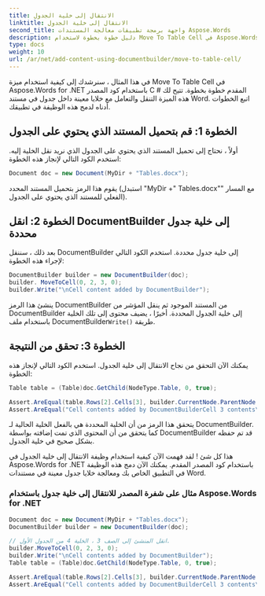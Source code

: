 ```yaml
---
title: الانتقال إلى خلية الجدول
linktitle: الانتقال إلى خلية الجدول
second_title: واجهة برمجة تطبيقات معالجة المستندات Aspose.Words
description: دليل خطوة بخطوة لاستخدام Move To Table Cell في Aspose.Words for .NET
type: docs
weight: 10
url: /ar/net/add-content-using-documentbuilder/move-to-table-cell/
---
```


في هذا المثال ، سنرشدك إلى كيفية استخدام ميزة Move To Table Cell في Aspose.Words for .NET باستخدام كود المصدر C # المقدم خطوة بخطوة. تتيح لك هذه الميزة التنقل والتعامل مع خلايا معينة داخل جدول في مستند Word. اتبع الخطوات أدناه لدمج هذه الوظيفة في تطبيقك.

## الخطوة 1: قم بتحميل المستند الذي يحتوي على الجدول

أولاً ، نحتاج إلى تحميل المستند الذي يحتوي على الجدول الذي نريد نقل الخلية إليه. استخدم الكود التالي لإنجاز هذه الخطوة:

```csharp
Document doc = new Document(MyDir + "Tables.docx");
```

يقوم هذا الرمز بتحميل المستند المحدد (استبدل "MyDir +" Tables.docx"" مع المسار الفعلي للمستند الذي يحتوي على الجدول).

## الخطوة 2: انقل DocumentBuilder إلى خلية جدول محددة

بعد ذلك ، سننقل DocumentBuilder إلى خلية جدول محددة. استخدم الكود التالي لإجراء هذه الخطوة:

```csharp
DocumentBuilder builder = new DocumentBuilder(doc);
builder. MoveToCell(0, 2, 3, 0);
builder.Write("\nCell content added by DocumentBuilder");
```

 ينشئ هذا الرمز DocumentBuilder من المستند الموجود ثم ينقل المؤشر من DocumentBuilder إلى خلية الجدول المحددة. أخيرًا ، يضيف محتوى إلى تلك الخلية باستخدام ملف DocumentBuilder`Write()` طريقة.

## الخطوة 3: تحقق من النتيجة

يمكنك الآن التحقق من نجاح الانتقال إلى خلية الجدول. استخدم الكود التالي لإنجاز هذه الخطوة:

```csharp
Table table = (Table)doc.GetChild(NodeType.Table, 0, true);

Assert.AreEqual(table.Rows[2].Cells[3], builder.CurrentNode.ParentNode.ParentNode);
Assert.AreEqual("Cell contents added by DocumentBuilderCell 3 contents\a", table.Rows[2].Cells[3].GetText().Trim());
```

يتحقق هذا الرمز من أن الخلية المحددة هي بالفعل الخلية الحالية لـ DocumentBuilder. كما يتحقق من أن المحتوى الذي تمت إضافته بواسطة DocumentBuilder قد تم حفظه بشكل صحيح في خلية الجدول.

هذا كل شئ ! لقد فهمت الآن كيفية استخدام وظيفة الانتقال إلى خلية الجدول في Aspose.Words for .NET باستخدام كود المصدر المقدم. يمكنك الآن دمج هذه الوظيفة في التطبيق الخاص بك ومعالجة خلايا جدول معينة في مستندات Word.


### مثال على شفرة المصدر للانتقال إلى خلية جدول باستخدام Aspose.Words for .NET


```csharp
Document doc = new Document(MyDir + "Tables.docx");
DocumentBuilder builder = new DocumentBuilder(doc);

// انقل المنشئ إلى الصف 3 ، الخلية 4 من الجدول الأول.
builder.MoveToCell(0, 2, 3, 0);
builder.Write("\nCell contents added by DocumentBuilder");
Table table = (Table)doc.GetChild(NodeType.Table, 0, true);

Assert.AreEqual(table.Rows[2].Cells[3], builder.CurrentNode.ParentNode.ParentNode);
Assert.AreEqual("Cell contents added by DocumentBuilderCell 3 contents\a", table.Rows[2].Cells[3].GetText().Trim());
```
